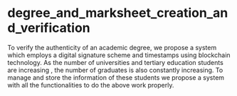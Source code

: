 # degree_and_marksheet_creation_and_verification
To verify the authenticity of an academic degree, we propose a 
system which employs a digital signature scheme and timestamps 
using blockchain technology. As the number of universities and 
tertiary education students are increasing , the number of graduates 
is also constantly increasing. To manage and store the information 
of these students we propose a system with all the functionalities to 
do the above work properly. 
